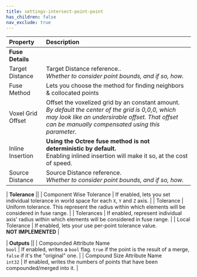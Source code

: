 ```yaml
---
title: settings-intersect-point-point
has_children: false
nav_exclude: true
---
```


| Property       | Description          |
|:-------------|:------------------|
| **Fuse Details** ||
| Target Distance           | Target Distance reference..<br>*Whether to consider point bounds, and if so, how.* |
| Fuse Method               | Lets you choose the method for finding neighbors & collocated points |
| Voxel Grid Offset         | Offset the voxelized grid by an constant amount.<br>*By default the center of the grid is 0,0,0, which may look like an undersirable offset. That offset can be manually compensated using this parameter.* |
| Inline Insertion          | **Using the Octree fuse method is not deterministic by default.**<br>Enabling inlined insertion will make it so, at the cost of speed. |
| Source Distance           | Source Distance reference.<br>*Whether to consider point bounds, and if so, how.*  |

| **Tolerance** ||
| Component Wise Tolerance  | If enabled, lets you set individual tolerance in world space for each `X`, `Y` and `Z` axis.  |
| Tolerance                 | Uniform tolerance. This represent the radius within which elements will be considered in fuse range.  |
| Tolerances                | If enabled, represent individual axis' radius within which elements will be considered in fuse range.  |
| Local Tolerance           | If enabled, lets your use per-point tolerance value.<br>**NOT IMPLEMENTED**  |

| **Outputs** ||
| <span class="eout">Compounded Attribute Name</span><br>`bool`        | If enabled, writes a `bool` flag. `true` if the point is the result of a merge, `false` if it's the "original" one. |
| <span class="eout">Compound Size Attribute Name</span><br>`int32`    | If enabled, writes the numbers of points that have been compounded/merged into it. |
